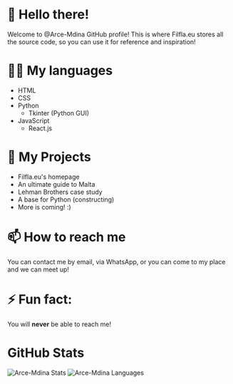 # 👋 Hello there!
Welcome to @Arce-Mdina GitHub profile! This is where Filfla.eu stores all the source code, so you can use it for reference and inspiration!

# 👨‍💻 My languages
- HTML
- CSS
- Python
  - Tkinter (Python GUI) 
- JavaScript
  - React.js

# 🌱 My Projects
- Filfla.eu's homepage
- An ultimate guide to Malta
- Lehman Brothers case study
- A base for Python (constructing)
- More is coming! :)

# 📫 How to reach me
You can contact me by email, via WhatsApp, or you can come to my place and we can meet up!

# ⚡ Fun fact:
You will **never** be able to reach me!

# GitHub Stats
![Arce-Mdina Stats](https://github-readme-stats.vercel.app/api?username=arce-mdina&show_icons=true&theme=transparent)
![Arce-Mdina Languages](https://github-readme-stats.vercel.app/api/top-langs/?username=arce-mdina&show_icons=true&layout=donut)
